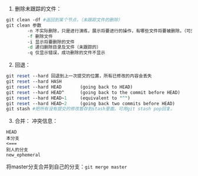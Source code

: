 1. 删除未跟踪的文件：
```perl
git clean -df #返回到某个节点，（未跟踪文件的删除）
git clean 参数
		-n 不实际删除，只是进行演练，展示将要进行的操作，有哪些文件将要被删除。（可先使用该命令参数，然后再决定是否执行）
		-f 删除文件
		-i 显示将要删除的文件
		-d 递归删除目录及文件（未跟踪的）
		-q 仅显示错误，成功删除的文件不显示
```
2. 回退：
```perl
git reset --hard 回退到上一次提交的位置，所有已修改的内容会丢失
git reset --hard HASH
git reset --hard HEAD       (going back to HEAD)
git reset --hard HEAD^      (going back to the commit before HEAD)
git reset --hard HEAD~1     (equivalent to "^")
git reset --hard HEAD~2     (going back two commits before HEAD)
git stash #把所有没有提交的修改暂存到stash里面。可用git stash pop回复。
```

3. 合并：
冲突信息：
```
HEAD
本分支
<===
别人的分支
new_ephemeral
```
将master分支合并到自己的分支：`git merge master`